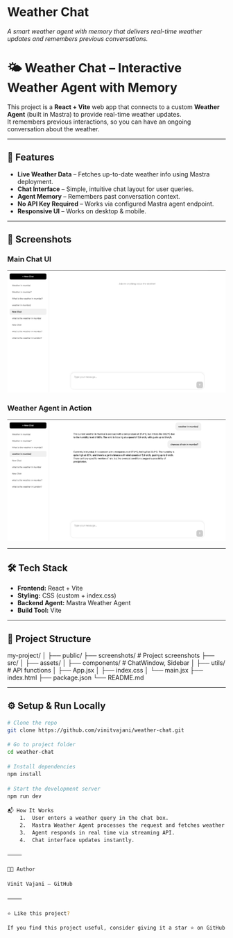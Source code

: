 # Weather Chat

*A smart weather agent with memory that delivers real-time weather updates and remembers previous conversations.*


# 🌤️ Weather Chat – Interactive Weather Agent with Memory

This project is a **React + Vite** web app that connects to a custom **Weather Agent** (built in Mastra) to provide real-time weather updates.  
It remembers previous interactions, so you can have an ongoing conversation about the weather.

---

## 🚀 Features
- **Live Weather Data** – Fetches up-to-date weather info using Mastra deployment.
- **Chat Interface** – Simple, intuitive chat layout for user queries.
- **Agent Memory** – Remembers past conversation context.
- **No API Key Required** – Works via configured Mastra agent endpoint.
- **Responsive UI** – Works on desktop & mobile.

---

## 📸 Screenshots

### Main Chat UI
![Screenshot 1](./screenshots/screenshot1.png)

### Weather Agent in Action
![Screenshot 2](./screenshots/screenshot2.png)

---

## 🛠️ Tech Stack
- **Frontend:** React + Vite
- **Styling:** CSS (custom + index.css)
- **Backend Agent:** Mastra Weather Agent
- **Build Tool:** Vite

---

## 📂 Project Structure
my-project/
│
├── public/
├── screenshots/       # Project screenshots
├── src/
│   ├── assets/
│   ├── components/    # ChatWindow, Sidebar
│   ├── utils/         # API functions
│   ├── App.jsx
│   ├── index.css
│   └── main.jsx
├── index.html
├── package.json
└── README.md

---

## ⚙️ Setup & Run Locally
```bash
# Clone the repo
git clone https://github.com/vinitvajani/weather-chat.git

# Go to project folder
cd weather-chat

# Install dependencies
npm install

# Start the development server
npm run dev

📬 How It Works
	1.	User enters a weather query in the chat box.
	2.	Mastra Weather Agent processes the request and fetches weather info.
	3.	Agent responds in real time via streaming API.
	4.	Chat interface updates instantly.

⸻

👨‍💻 Author

Vinit Vajani – GitHub

⸻

⭐ Like this project?

If you find this project useful, consider giving it a star ⭐ on GitHub to support my work!



